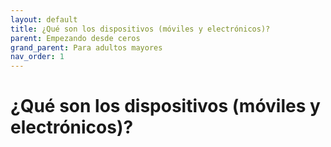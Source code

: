 ```yaml
---
layout: default
title: ¿Qué son los dispositivos (móviles y electrónicos)?
parent: Empezando desde ceros
grand_parent: Para adultos mayores
nav_order: 1
---
```


# ¿Qué son los dispositivos (móviles y electrónicos)?